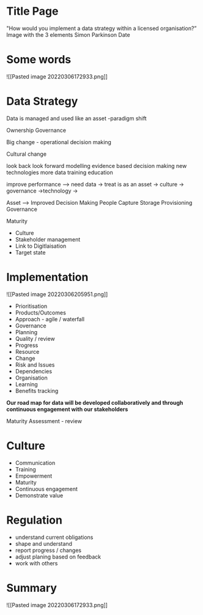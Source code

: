 
# Title Page
"How would you implement a data strategy within a licensed organisation?”
Image with the 3 elements
Simon Parkinson
Date

# Some words
![[Pasted image 20220306172933.png]]


# Data Strategy
Data is managed and used like an asset -paradigm shift

Ownership
Governance

Big change - operational decision making 

Cultural change

look back
look forward
modelling
evidence based decision making
new technologies
more data
training 
education

improve performance  --> need data  -> treat is as an asset -> culture
-> governance
->technology
->

Asset  --> Improved Decision Making
People
Capture 
Storage
Provisioning
Governance

Maturity
* Culture
* Stakeholder management
*  Link to Digitlaisation 
* Target state


	

# Implementation

![[Pasted image 20220306205951.png]]
* Prioritisation
* Products/Outcomes
* Approach - agile / waterfall
* Governance
* Planning
* Quality / review
* Progress
* Resource  
* Change
* Risk and Issues
* Dependencies
* Organisation
* Learning
* Benefits tracking 

**Our road map for data will be developed collaboratively and through continuous engagement with our stakeholders**

Maturity Assessment - review 

# Culture
* Communication
* Training
* Empowerment
* Maturity
* Continuous engagement
* Demonstrate value

# Regulation
* understand current obligations
* shape and understand
* report progress / changes
* adjust planing based on feedback	
* work with others


# Summary
![[Pasted image 20220306172933.png]]